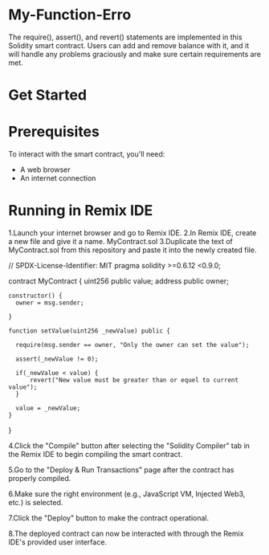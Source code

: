 # My-Function-Erro
The require(), assert(), and revert() statements are implemented in this Solidity smart contract. Users can add and remove balance with it, and it will handle any problems graciously and make sure certain requirements are met.

# Get Started 

# Prerequisites
To interact with the smart contract, you'll need:

* A web browser
* An internet connection
# Running in Remix IDE
1.Launch your internet browser and go to  Remix IDE.
2.In Remix IDE, create a new file and give it a name. MyContract.sol
3.Duplicate the text of MyContract.sol from this repository and paste it into the newly created file.

// SPDX-License-Identifier: MIT
pragma solidity >=0.6.12 <0.9.0;

contract MyContract {
    uint256 public value;
    address public owner;

    constructor() {
      owner = msg.sender;

    }
    
    function setValue(uint256 _newValue) public {

      require(msg.sender == owner, "Only the owner can set the value");

      assert(_newValue != 0);

      if(_newValue < value) {
          revert("New value must be greater than or equel to current value");
      }
      
      value = _newValue;
    }
}

4.Click the "Compile" button after selecting the "Solidity Compiler" tab in the Remix IDE to begin compiling the smart contract.

5.Go to the "Deploy & Run Transactions" page after the contract has properly compiled.

6.Make sure the right environment (e.g., JavaScript VM, Injected Web3, etc.) is selected.

7.Click the "Deploy" button to make the contract operational.

8.The deployed contract can now be interacted with through the Remix IDE's provided user interface.
